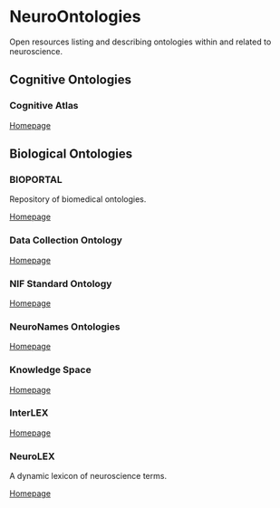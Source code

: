# NeuroOntologies

Open resources listing and describing ontologies within and related to neuroscience.

## Cognitive Ontologies

### Cognitive Atlas

[Homepage](https://www.cognitiveatlas.org)

## Biological Ontologies

### BIOPORTAL

Repository of biomedical ontologies.

[Homepage](https://bioportal.bioontology.org)

### Data Collection Ontology

[Homepage](https://bioportal.bioontology.org/ontologies/GDCO/?p=summary)

### NIF Standard Ontology

[Homepage](https://bioportal.bioontology.org/ontologies/NIFSTD)

### NeuroNames Ontologies

[Homepage](http://braininfo.rprc.washington.edu/nnont.aspx)

### Knowledge Space

[Homepage](https://knowledge-space.org/About)

### InterLEX

[Homepage](https://neuinfo.org/interlex/dashboard)

### NeuroLEX

A dynamic lexicon of neuroscience terms.

[Homepage](https://orbit.nlm.nih.gov/browse-repository/dataset/human-annotated/77-neurolex-a-dynamic-lexicon-of-neuroscience-terms)
